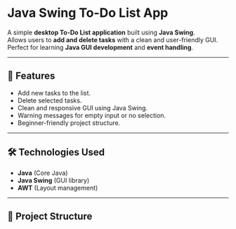 # Java Swing To-Do List App

A simple **desktop To-Do List application** built using **Java Swing**.  
Allows users to **add and delete tasks** with a clean and user-friendly GUI.  
Perfect for learning **Java GUI development** and **event handling**.

---

## 📌 Features
- Add new tasks to the list.
- Delete selected tasks.
- Clean and responsive GUI using Java Swing.
- Warning messages for empty input or no selection.
- Beginner-friendly project structure.

---

## 🛠 Technologies Used
- **Java** (Core Java)
- **Java Swing** (GUI library)
- **AWT** (Layout management)

---

## 📂 Project Structure
